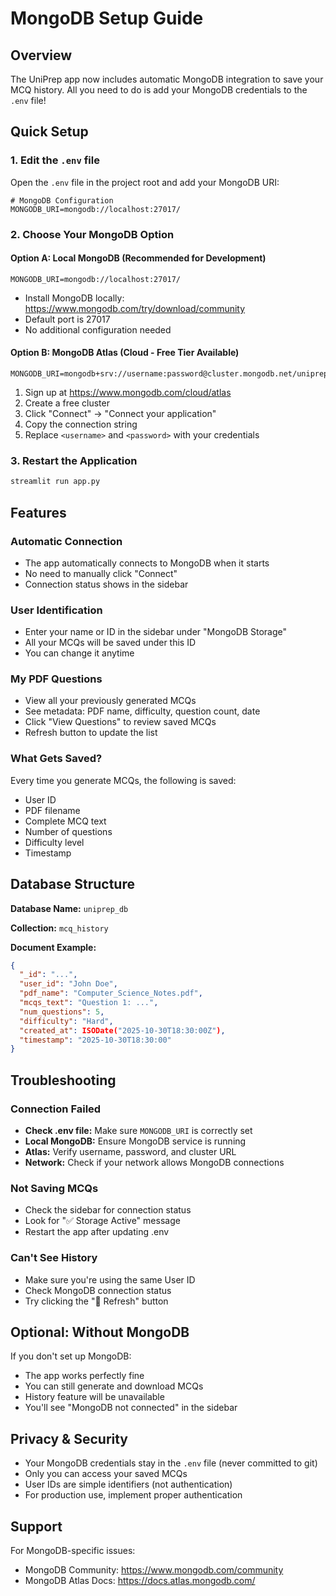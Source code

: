 # MongoDB Setup Guide

## Overview
The UniPrep app now includes automatic MongoDB integration to save your MCQ history. All you need to do is add your MongoDB credentials to the `.env` file!

## Quick Setup

### 1. Edit the `.env` file
Open the `.env` file in the project root and add your MongoDB URI:

```env
# MongoDB Configuration
MONGODB_URI=mongodb://localhost:27017/
```

### 2. Choose Your MongoDB Option

#### Option A: Local MongoDB (Recommended for Development)
```env
MONGODB_URI=mongodb://localhost:27017/
```
- Install MongoDB locally: https://www.mongodb.com/try/download/community
- Default port is 27017
- No additional configuration needed

#### Option B: MongoDB Atlas (Cloud - Free Tier Available)
```env
MONGODB_URI=mongodb+srv://username:password@cluster.mongodb.net/uniprep_db
```
1. Sign up at https://www.mongodb.com/cloud/atlas
2. Create a free cluster
3. Click "Connect" → "Connect your application"
4. Copy the connection string
5. Replace `<username>` and `<password>` with your credentials

### 3. Restart the Application
```bash
streamlit run app.py
```

## Features

### Automatic Connection
- The app automatically connects to MongoDB when it starts
- No need to manually click "Connect"
- Connection status shows in the sidebar

### User Identification
- Enter your name or ID in the sidebar under "MongoDB Storage"
- All your MCQs will be saved under this ID
- You can change it anytime

### My PDF Questions
- View all your previously generated MCQs
- See metadata: PDF name, difficulty, question count, date
- Click "View Questions" to review saved MCQs
- Refresh button to update the list

### What Gets Saved?
Every time you generate MCQs, the following is saved:
- User ID
- PDF filename
- Complete MCQ text
- Number of questions
- Difficulty level
- Timestamp

## Database Structure

**Database Name:** `uniprep_db`

**Collection:** `mcq_history`

**Document Example:**
```json
{
  "_id": "...",
  "user_id": "John Doe",
  "pdf_name": "Computer_Science_Notes.pdf",
  "mcqs_text": "Question 1: ...",
  "num_questions": 5,
  "difficulty": "Hard",
  "created_at": ISODate("2025-10-30T18:30:00Z"),
  "timestamp": "2025-10-30T18:30:00"
}
```

## Troubleshooting

### Connection Failed
- **Check .env file:** Make sure `MONGODB_URI` is correctly set
- **Local MongoDB:** Ensure MongoDB service is running
- **Atlas:** Verify username, password, and cluster URL
- **Network:** Check if your network allows MongoDB connections

### Not Saving MCQs
- Check the sidebar for connection status
- Look for "✅ Storage Active" message
- Restart the app after updating .env

### Can't See History
- Make sure you're using the same User ID
- Check MongoDB connection status
- Try clicking the "🔄 Refresh" button

## Optional: Without MongoDB
If you don't set up MongoDB:
- The app works perfectly fine
- You can still generate and download MCQs
- History feature will be unavailable
- You'll see "MongoDB not connected" in the sidebar

## Privacy & Security
- Your MongoDB credentials stay in the `.env` file (never committed to git)
- Only you can access your saved MCQs
- User IDs are simple identifiers (not authentication)
- For production use, implement proper authentication

## Support
For MongoDB-specific issues:
- MongoDB Community: https://www.mongodb.com/community
- MongoDB Atlas Docs: https://docs.atlas.mongodb.com/

